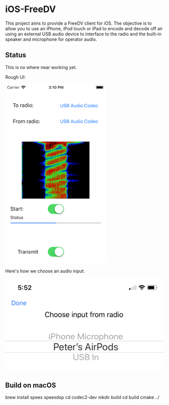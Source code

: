 # iOS-FreeDV
This project aims to provide a FreeDV client for iOS.
The objective is to allow you to use an iPhone, iPod touch or iPad to encode and decode off air
using an external USB audio device to interface to the radio and the built-in
speaker and microphone for operator audio.

## Status
This is no where near working yet.

Rough UI:

![Screen shot](screenshot.png)

Here's how we choose an audio input:

![Choose](audio_input_choice.png)

## Build on macOS

brew install speex speexdsp 
cd codec2-dev
mkdir build
cd build
cmake ../

